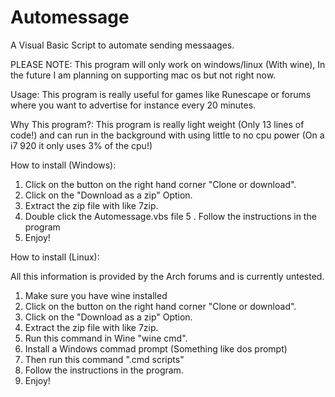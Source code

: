 # Automessage
A Visual Basic Script to automate sending messaages.

PLEASE NOTE:
This program will only work on windows/linux (With wine), In the future I am planning on supporting mac os but not right now.

Usage:
This program is really useful for games like Runescape or forums where you want to advertise for instance every 20 minutes.

Why This program?:
This program is really light weight (Only 13 lines of code!) and can run in the background with using little to no cpu power (On a i7 920 it only uses 3% of the cpu!)

How to install (Windows):
 1. Click on the button on the right hand corner "Clone or download".
 2. Click on the "Download as a zip" Option.
 3. Extract the zip file with like 7zip.
 4. Double click the Automessage.vbs file
 5 . Follow the instructions in the program
 6. Enjoy!
 
How to install (Linux):

All this information is provided by the Arch forums and is currently untested.

1. Make sure you have wine installed
2. Click on the button on the right hand corner "Clone or download".
3. Click on the "Download as a zip" Option.
3. Extract the zip file with like 7zip.
4. Run this command in Wine "wine cmd".
5. Install a Windows commad prompt (Something like dos prompt)
6. Then run this command ".cmd scripts"
7. Follow the instructions in the program.
8. Enjoy!
